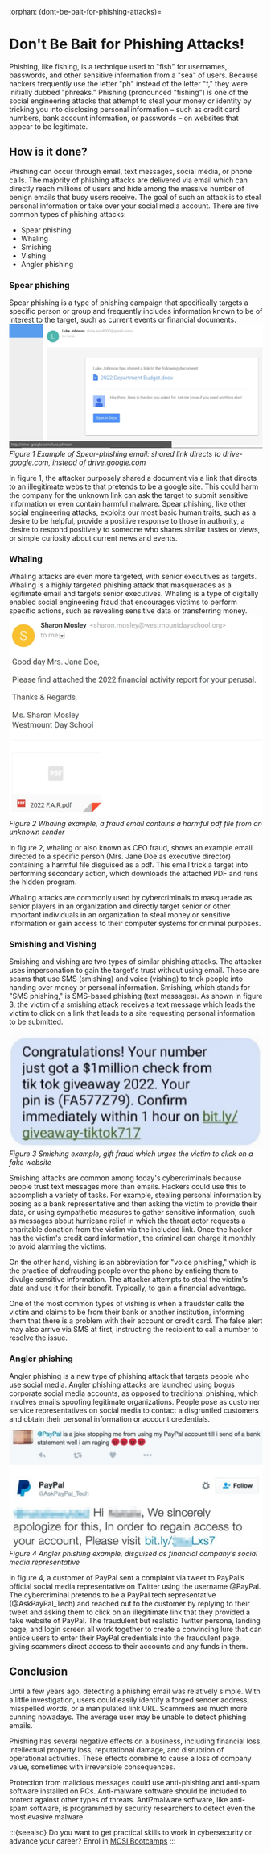 :orphan:
(dont-be-bait-for-phishing-attacks)=

# Don't Be Bait for Phishing Attacks!

Phishing, like fishing, is a technique used to "fish" for usernames, passwords, and other sensitive information from a "sea" of users. Because hackers frequently use the letter "ph" instead of the letter "f," they were initially dubbed "phreaks." Phishing (pronounced "fishing") is one of the social engineering attacks that attempt to steal your money or identity by tricking you into disclosing personal information – such as credit card numbers, bank account information, or passwords – on websites that appear to be legitimate.

## How is it done?

Phishing can occur through email, text messages, social media, or phone calls. The majority of
phishing attacks are delivered via email which can directly reach millions of users and hide among the
massive number of benign emails that busy users receive. The goal of such an attack is to steal personal
information or take over your social media account. There are five common types of phishing attacks:

- Spear phishing
- Whaling
- Smishing
- Vishing
- Angler phishing

### Spear phishing

Spear phishing is a type of phishing campaign that specifically targets a specific person or
group and frequently includes information known to be of interest to the target, such as current
events or financial documents.
![SmartSelect_20220608-095705_Office](images/phishing-attacks-705_Office.jpg)
_Figure 1 Example of Spear-phishing email: shared link directs to drive-google.com, instead of drive.google.com_

In figure 1, the attacker purposely shared a document via a link that directs to an illegitimate website that pretends to be a google site. This could harm the company for the unknown link can ask the target to submit sensitive information or even contain harmful malware. Spear phishing, like other social engineering attacks, exploits our most basic human traits, such as a desire to be helpful, provide a positive response to those in authority, a desire to respond positively to someone who shares similar tastes or views, or simple curiosity about current news and events.

### Whaling

Whaling attacks are even more targeted, with senior executives as targets. Whaling is a highly
targeted phishing attack that masquerades as a legitimate email and targets senior executives.
Whaling is a type of digitally enabled social engineering fraud that encourages victims to perform
specific actions, such as revealing sensitive data or transferring money.
![SmartSelect_20220608-095728_Office](images/phishing-attacks-728_Office.jpg)
_Figure 2 Whaling example, a fraud email contains a harmful pdf file from an unknown sender_

In figure 2, whaling or also known as CEO fraud, shows an example email directed to a specific
person (Mrs. Jane Doe as executive director) containing a harmful file disguised as a pdf. This email
trick a target into performing secondary action, which downloads the attached PDF and runs the
hidden program.

Whaling attacks are commonly used by cybercriminals to masquerade as senior players in an
organization and directly target senior or other important individuals in an organization to steal money
or sensitive information or gain access to their computer systems for criminal purposes.

### Smishing and Vishing

Smishing and vishing are two types of similar phishing attacks. The attacker uses impersonation to gain the target's trust without using email. These are scams that use SMS (smishing) and voice (vishing) to trick people into handing over money or personal information.
Smishing, which stands for "SMS phishing," is SMS-based phishing (text messages). As shown in figure 3, the victim of a smishing attack receives a text message which leads the victim to click on a link that leads to a site requesting personal information to be submitted.

![SmartSelect_20220608-095745_Office](images/phishing-attacks-745_Office.jpg)
_Figure 3 Smishing example, gift fraud which urges the victim to click on a fake website_

Smishing attacks are common among today's cybercriminals because people trust text messages more than emails. Hackers could use this to accomplish a variety of tasks. For example, stealing personal information by posing as a bank representative and then asking the victim to provide their data, or using sympathetic measures to gather sensitive information, such as messages about hurricane relief in which the threat actor requests a charitable donation from the victim via the included link. Once the hacker has the victim's credit card information, the criminal can charge it monthly to avoid alarming the victims.

On the other hand, vishing is an abbreviation for "voice phishing," which is the practice of
defrauding people over the phone by enticing them to divulge sensitive information. The attacker
attempts to steal the victim's data and use it for their benefit. Typically, to gain a financial advantage.

One of the most common types of vishing is when a fraudster calls the victim and claims to be
from their bank or another institution, informing them that there is a problem with their account or
credit card. The false alert may also arrive via SMS at first, instructing the recipient to call a number to
resolve the issue.

### Angler phishing

Angler phishing is a new type of phishing attack that targets people who use social media.
Angler phishing attacks are launched using bogus corporate social media accounts, as opposed to
traditional phishing, which involves emails spoofing legitimate organizations. People pose as customer
service representatives on social media to contact a disgruntled customers and obtain their personal
information or account credentials.

![SmartSelect_20220608-095806_Office](images/phishing-attacks-806_Office.jpg)
_Figure 4 Angler phishing example, disguised as financial company’s social media representative_

In figure 4, a customer of PayPal sent a complaint via tweet to PayPal’s official social media
representative on Twitter using the username @PayPal. The cybercriminal pretends to be a PayPal
tech representative (@AskPayPal_Tech) and reached out to the customer by replying to their tweet
and asking them to click on an illegitimate link that they provided a fake website of PayPal. The
fraudulent but realistic Twitter persona, landing page, and login screen all work together to create a
convincing lure that can entice users to enter their PayPal credentials into the fraudulent page, giving
scammers direct access to their accounts and any funds in them.

## Conclusion

Until a few years ago, detecting a phishing email was relatively simple. With a little
investigation, users could easily identify a forged sender address, misspelled words, or a manipulated
link URL. Scammers are much more cunning nowadays. The average user may be unable to detect
phishing emails.

Phishing has several negative effects on a business, including financial loss, intellectual
property loss, reputational damage, and disruption of operational activities. These effects combine to
cause a loss of company value, sometimes with irreversible consequences.

Protection from malicious messages could use anti-phishing and anti-spam software installed
on PCs. Anti-malware software should be included to protect against other types of threats. Anti?malware software, like anti-spam software, is programmed by security researchers to detect even the
most evasive malware.

:::{seealso}
Do you want to get practical skills to work in cybersecurity or advance your career? Enrol in [MCSI Bootcamps](https://www.mosse-institute.com/bootcamps.html)
:::
